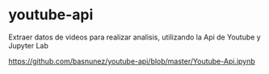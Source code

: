 # youtube-api
Extraer datos de videos para realizar analisis, utilizando la Api de Youtube y Jupyter Lab

https://github.com/basnunez/youtube-api/blob/master/Youtube-Api.ipynb
